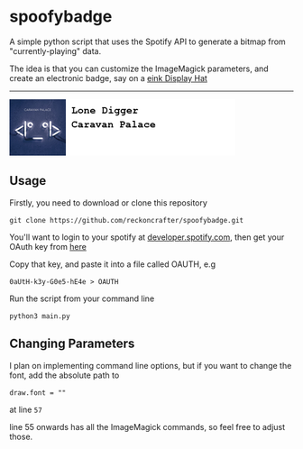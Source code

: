 # spoofybadge

A simple python script that uses the Spotify API to generate a bitmap from "currently-playing" data.

The idea is that you can customize the ImageMagick parameters, and create an electronic badge, say on a [eink Display Hat](https://www.adafruit.com/product/3934)

---

![Example Badge](badge.png)

## Usage
Firstly, you need to download or clone this repository
```
git clone https://github.com/reckoncrafter/spoofybadge.git
```

You'll want to login to your spotify at [developer.spotify.com](developer.spotify.com), then get your OAuth key from [here](https://developer.spotify.com/console/get-users-currently-playing-track/)

Copy that key, and paste it into a file called OAUTH, e.g
```
0aUtH-k3y-G0e5-hE4e > OAUTH
```

Run the script from your command line
```
python3 main.py
```

## Changing Parameters
I plan on implementing command line options, but if you want to change the font, add the absolute path to
```
draw.font = ""
```
at line `57`

line 55 onwards has all the ImageMagick commands, so feel free to adjust those.

